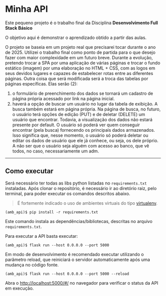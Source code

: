 # Minha API

Este pequeno projeto é o trabalho final da Disciplina **Desenvolvimento Full Stack Básico** 

O objetivo aqui é demonstrar o aprendizado obtido a partir das aulas.

O projeto se baseia em um projeto real que precisarei tocar durante o ano de 2025. Utilizei o trabalho final como ponto de partida para o que desejo fazer com maior complexidade em um futuro breve.
Durante a evolução, pretendo trocar a SPA por uma aplicação de várias páginas e trocar o fundo estático (imagem) por uma elaboração no HTML + CSS, com as logos em seus devidos lugares e capazes de estabelecer rotas entre as diferentes páginas.
Outra coisa que será modificada será a troca das tabelas por páginas específicas. Elas serão (2):
1) o formulário de preenchimento dos dados se tornará um cadastro de página própria acessado por link na página inicial.
2) haverá a opção de buscar um usuário no lugar da tabela de exibição. A busca também estará em página própria.
Na página de busca, no futuro, o usuário terá opções de edição (PUT) e de deletar (DELETE) um usuário que encontrar.
Todavia, a visualização dos dados não estará presente por default. O usuário só poderá ver quem conseguir encontrar (pela busca) fornecendo os principais dados armazenados.
Isso significa que, nesse momento, o usuário só poderá deletar ou editar os dados de usuário que ele já conhece, ou seja, os dele próprio. A não ser que o usuário seja alguém com acesso ao banco, que vê todos, no caso, necessariamente um adm.

---
## Como executar 


Será necessário ter todas as libs python listadas no `requirements.txt` instaladas.
Após clonar o repositório, é necessário ir ao diretório raiz, pelo terminal, para poder executar os comandos descritos abaixo.

> É fortemente indicado o uso de ambientes virtuais do tipo [virtualenv](https://virtualenv.pypa.io/en/latest/installation.html).

```
(amb_api)$ pip install -r requirements.txt
```

Este comando instala as dependências/bibliotecas, descritas no arquivo `requirements.txt`.

Para executar a API  basta executar:

```
(amb_api)$ flask run --host 0.0.0.0 --port 5000
```

Em modo de desenvolvimento é recomendado executar utilizando o parâmetro reload, que reiniciará o servidor
automaticamente após uma mudança no código fonte. 

```
(amb_api)$ flask run --host 0.0.0.0 --port 5000 --reload
```

Abra o [http://localhost:5000/#/](http://localhost:5000/#/) no navegador para verificar o status da API em execução.
